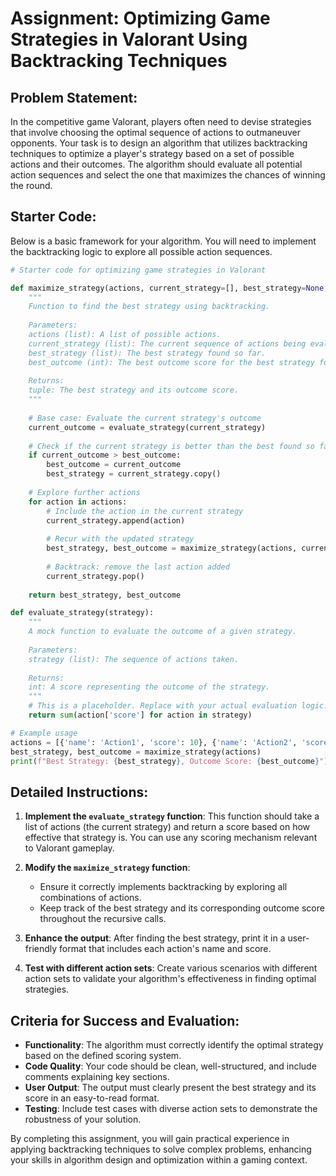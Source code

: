 # Assignment: Optimizing Game Strategies in Valorant Using Backtracking Techniques

## Problem Statement:
In the competitive game Valorant, players often need to devise strategies that involve choosing the optimal sequence of actions to outmaneuver opponents. Your task is to design an algorithm that utilizes backtracking techniques to optimize a player's strategy based on a set of possible actions and their outcomes. The algorithm should evaluate all potential action sequences and select the one that maximizes the chances of winning the round.

## Starter Code:
Below is a basic framework for your algorithm. You will need to implement the backtracking logic to explore all possible action sequences.

```python
# Starter code for optimizing game strategies in Valorant

def maximize_strategy(actions, current_strategy=[], best_strategy=None, best_outcome=0):
    """
    Function to find the best strategy using backtracking.
    
    Parameters:
    actions (list): A list of possible actions.
    current_strategy (list): The current sequence of actions being evaluated.
    best_strategy (list): The best strategy found so far.
    best_outcome (int): The best outcome score for the best strategy found.
    
    Returns:
    tuple: The best strategy and its outcome score.
    """
    
    # Base case: Evaluate the current strategy's outcome
    current_outcome = evaluate_strategy(current_strategy)
    
    # Check if the current strategy is better than the best found so far
    if current_outcome > best_outcome:
        best_outcome = current_outcome
        best_strategy = current_strategy.copy()
    
    # Explore further actions
    for action in actions:
        # Include the action in the current strategy
        current_strategy.append(action)
        
        # Recur with the updated strategy
        best_strategy, best_outcome = maximize_strategy(actions, current_strategy, best_strategy, best_outcome)
        
        # Backtrack: remove the last action added
        current_strategy.pop()
    
    return best_strategy, best_outcome

def evaluate_strategy(strategy):
    """
    A mock function to evaluate the outcome of a given strategy.
    
    Parameters:
    strategy (list): The sequence of actions taken.
    
    Returns:
    int: A score representing the outcome of the strategy.
    """
    # This is a placeholder. Replace with your actual evaluation logic.
    return sum(action['score'] for action in strategy)

# Example usage
actions = [{'name': 'Action1', 'score': 10}, {'name': 'Action2', 'score': 20}, {'name': 'Action3', 'score': 15}]
best_strategy, best_outcome = maximize_strategy(actions)
print(f"Best Strategy: {best_strategy}, Outcome Score: {best_outcome}")
```

## Detailed Instructions:
1. **Implement the `evaluate_strategy` function**: This function should take a list of actions (the current strategy) and return a score based on how effective that strategy is. You can use any scoring mechanism relevant to Valorant gameplay.

2. **Modify the `maximize_strategy` function**:
   - Ensure it correctly implements backtracking by exploring all combinations of actions.
   - Keep track of the best strategy and its corresponding outcome score throughout the recursive calls.

3. **Enhance the output**: After finding the best strategy, print it in a user-friendly format that includes each action's name and score.

4. **Test with different action sets**: Create various scenarios with different action sets to validate your algorithm's effectiveness in finding optimal strategies.

## Criteria for Success and Evaluation:
- **Functionality**: The algorithm must correctly identify the optimal strategy based on the defined scoring system.
- **Code Quality**: Your code should be clean, well-structured, and include comments explaining key sections.
- **User Output**: The output must clearly present the best strategy and its score in an easy-to-read format.
- **Testing**: Include test cases with diverse action sets to demonstrate the robustness of your solution.

By completing this assignment, you will gain practical experience in applying backtracking techniques to solve complex problems, enhancing your skills in algorithm design and optimization within a gaming context.